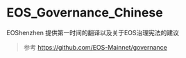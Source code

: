 # EOS_Governance_Chinese

EOShenzhen 提供第一时间的翻译以及关于EOS治理宪法的建议

> 参考 https://github.com/EOS-Mainnet/governance
